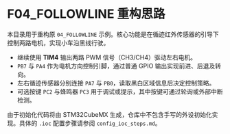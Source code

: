 # F04_FOLLOWLINE 重构思路

本目录用于重构原 `04_FOLLOWLINE` 示例。核心功能是在循迹红外传感器的引导下控制两路电机，实现小车沿黑线行驶。

- 继续使用 **TIM4** 输出两路 PWM 信号（CH3/CH4）驱动左右电机。
- `PB7` 与 `PA4` 作为电机方向控制引脚，通过普通 GPIO 输出实现前进、后退及转向。
- 左右循迹传感器分别连接 `PA7` 与 `PB0`，读取黑白区域信息后决定控制策略。
- 可选按键 `PC2` 与蜂鸣器 `PC3` 用于调试或提示，其中按键可通过轮询或外部中断检测。

由于初始化代码将由 STM32CubeMX 生成，仓库中不包含手写的外设初始化实现。具体的 `.ioc` 配置步骤请参阅 `config_ioc_steps.md`。
